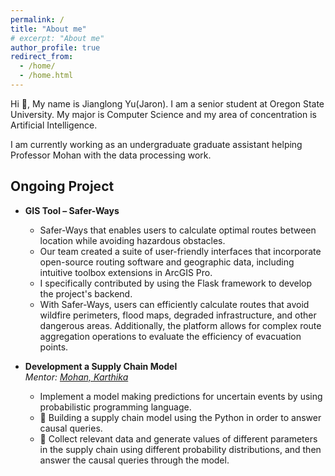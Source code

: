 ```yaml
---
permalink: /
title: "About me"
# excerpt: "About me"
author_profile: true
redirect_from: 
  - /home/
  - /home.html
---
```


Hi 👋,
My name is Jianglong Yu(Jaron). I am a senior student at Oregon State University. My major is Computer Science and my area of concentration is Artificial Intelligence.  

I am currently working as an undergraduate graduate assistant helping Professor Mohan with the data processing work.   
## Ongoing Project  
- **GIS Tool – Safer-Ways**  
  - Safer-Ways that enables users to calculate optimal routes between location  while avoiding hazardous obstacles.
  - Our team created a suite of user-friendly interfaces that incorporate open-source routing software and geographic data, including intuitive toolbox extensions in ArcGIS Pro.
  - I specifically contributed by using the Flask framework to develop the project's backend.
  - With Safer-Ways, users can efficiently calculate routes that avoid wildfire perimeters, flood maps, degraded infrastructure, and other dangerous areas. Additionally, the platform allows for complex route aggregation operations to evaluate the efficiency of evacuation points.


- **Development a Supply Chain Model**  
  *Mentor: [Mohan, Karthika](http://www.karthikamohan.com/)*
  - Implement a model making predictions for uncertain events by using probabilistic programming language.  
  - 	Building a supply chain model using the Python in order to answer causal queries.
  - 	Collect relevant data and generate values of different parameters in the supply chain using different probability distributions, and then answer the causal queries through the model.